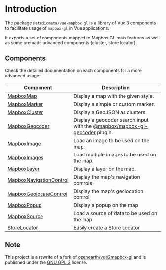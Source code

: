 # Introduction

The package `@studiometa/vue-mapbox-gl` is a library of Vue 3 components to facilitate usage of `mapbox-gl` in Vue applications.

It exports a set of components mapped to Mapbox GL main features as well as some premade advanced components (cluster, store locator).

## Components

Check the detailed documentation on each components for a more advanced usage:

|                             Component                              |                                                         Description                                                         |
|--------------------------------------------------------------------|-----------------------------------------------------------------------------------------------------------------------------|
| [MapboxMap](/components/MapboxMap/)                             | Display a map with the given style.                                                                                         |
| [MapboxMarker](/components/MapboxMarker/)                       | Display a simple or custom marker.                                                                                          |
| [MapboxCluster](/components/MapboxCluster/)                     | Display a GeoJSON as clusters.                                                                                              |
| [MapboxGeocoder](/components/MapboxGeocoder/)                   | Display a geocoder search input with the [@mapbox/mapbox-gl-geocoder](https://github.com/mapbox/mapbox-gl-geocoder) plugin. |
| [MapboxImage](/components/MapboxImage/)                         | Load an image to be used on the map.                                                                                        |
| [MapboxImages](/components/MapboxImages/)                       | Load multiple images to be used on the map.                                                                                 |
| [MapboxLayer](/components/MapboxLayer/)                         | Display a layer on the map.                                                                                                 |
| [MapboxNavigationControl](/components/MapboxNavigationControl/) | Display the map's navigation controls                                                                                       |
| [MapboxGeolocateControl](/components/MapboxGeolocateControl/)   | Display the map's geolocation control                                                                                 |
| [MapboxPopup](/components/MapboxPopup/)                         | Display a popup on the map                                                                                                  |
| [MapboxSource](/components/MapboxSource/)                       | Load a source of data to be used on the map                                                                                 |
| [StoreLocator](/components/StoreLocator/)                       | Easily create a Store Locator                                                                                 |


## Note

This project is a rewrite of a fork of [openearth/vue2mapbox-gl](https://github.com/openearth/vue2mapbox-gl) and is published under the [GNU GPL 3](https://www.gnu.org/licenses/gpl-3.0.en.html) license.
